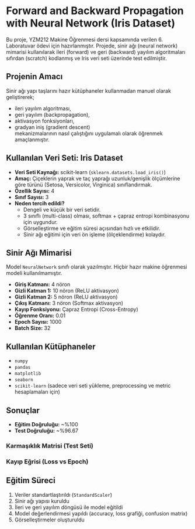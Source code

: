 # Forward and Backward Propagation with Neural Network (Iris Dataset)

Bu proje, YZM212 Makine Öğrenmesi dersi kapsamında verilen 6. Laboratuvar ödevi için hazırlanmıştır. Projede, sinir ağı (neural network) mimarisi kullanılarak ileri (forward) ve geri (backward) yayılım algoritmaları sıfırdan (scratch) kodlanmış ve Iris veri seti üzerinde test edilmiştir.

##  Projenin Amacı

Sinir ağı yapı taşlarını hazır kütüphaneler kullanmadan manuel olarak geliştirerek;  
- ileri yayılım algoritması,
- geri yayılım (backpropagation),
- aktivasyon fonksiyonları,
- gradyan iniş (gradient descent)  
mekanizmalarının nasıl çalıştığını uygulamalı olarak öğrenmek amaçlanmıştır.

## Kullanılan Veri Seti: Iris Dataset

- **Veri Seti Kaynağı:** scikit-learn (`sklearn.datasets.load_iris()`)
- **Amaç:** Çiçeklerin yaprak ve taç yaprağı uzunluk/genişlik ölçümlerine göre türünü (Setosa, Versicolor, Virginica) sınıflandırmak.
- **Özellik Sayısı:** 4
- **Sınıf Sayısı:** 3
- **Neden tercih edildi?**
  - Dengeli ve küçük bir veri setidir.
  - 3 sınıflı (multi-class) olması, softmax + çapraz entropi kombinasyonu için uygundur.
  - Görselleştirme ve eğitim süresi açısından hızlı ve etkilidir.
  - Sinir ağı eğitimi için veri ön işleme (ölçeklendirme) kolaydır.

##  Sinir Ağı Mimarisi

Model `NeuralNetwork` sınıfı olarak yazılmıştır. Hiçbir hazır makine öğrenmesi modeli kullanılmamıştır.

- **Giriş Katmanı:** 4 nöron
- **Gizli Katman 1:** 10 nöron (ReLU aktivasyon)
- **Gizli Katman 2:** 5 nöron (ReLU aktivasyon)
- **Çıkış Katmanı:** 3 nöron (Softmax aktivasyon)
- **Kayıp Fonksiyonu:** Çapraz Entropi (Cross-Entropy)
- **Öğrenme Oranı:** 0.01
- **Epoch Sayısı:** 1000
- **Batch Size:** 32

## Kullanılan Kütüphaneler

- `numpy`
- `pandas`
- `matplotlib`
- `seaborn`
- `scikit-learn` (sadece veri seti yükleme, preprocessing ve metric hesaplamaları için)

##  Sonuçlar

- **Eğitim Doğruluğu:** ~%100
- **Test Doğruluğu:** ~%96.67

###  Karmaşıklık Matrisi (Test Seti)


### Kayıp Eğrisi (Loss vs Epoch)


##  Eğitim Süreci

1. Veriler standartlaştırıldı (`StandardScaler`)
2. Sinir ağı yapısı kuruldu
3. İleri ve geri yayılım döngüsü ile model eğitildi
4. Model değerlendirmesi yapıldı (accuracy, loss grafiği, confusion matrix)
5. Görselleştirmeler oluşturuldu
